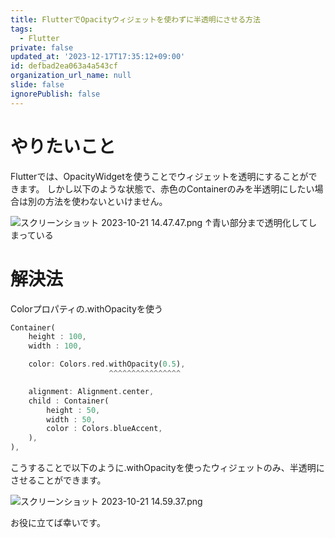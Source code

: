 ```yaml
---
title: FlutterでOpacityウィジェットを使わずに半透明にさせる方法
tags:
  - Flutter
private: false
updated_at: '2023-12-17T17:35:12+09:00'
id: defbad2ea063a4a543cf
organization_url_name: null
slide: false
ignorePublish: false
---
```

# やりたいこと
Flutterでは、OpacityWidgetを使うことでウィジェットを透明にすることができます。
しかし以下のような状態で、赤色のContainerのみを半透明にしたい場合は別の方法を使わないといけません。

![スクリーンショット 2023-10-21 14.47.47.png](https://qiita-image-store.s3.ap-northeast-1.amazonaws.com/0/2778030/59e56178-d0a6-42e0-7416-da8b1459fffc.png)
↑青い部分まで透明化してしまっている

# 解決法
Colorプロパティの.withOpacityを使う

```dart
Container(
    height : 100,
    width : 100,

    color: Colors.red.withOpacity(0.5),
                      ^^^^^^^^^^^^^^^^

    alignment: Alignment.center,
    child : Container(
        height : 50,
        width : 50,
        color : Colors.blueAccent,
    ),
),
```

こうすることで以下のように.withOpacityを使ったウィジェットのみ、半透明にさせることができます。

![スクリーンショット 2023-10-21 14.59.37.png](https://qiita-image-store.s3.ap-northeast-1.amazonaws.com/0/2778030/9c9e364c-5d8f-5f42-2923-d445f0abec91.png)

お役に立てば幸いです。
